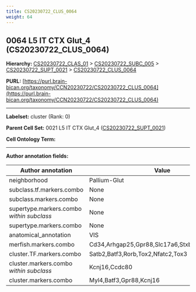 ```yaml
---
title: CS20230722_CLUS_0064
weight: 64
---
```

## 0064 L5 IT CTX Glut_4 (CS20230722_CLUS_0064)
<b>Hierarchy: </b>
[CS20230722_CLAS_01](../CS20230722_CLAS_01) >
[CS20230722_SUBC_005](../CS20230722_SUBC_005) >
[CS20230722_SUPT_0021](../CS20230722_SUPT_0021) >
[CS20230722_CLUS_0064](../CS20230722_CLUS_0064)

**PURL:** [https://purl.brain-bican.org/taxonomy/CCN20230722/CS20230722_CLUS_0064](https://purl.brain-bican.org/taxonomy/CCN20230722/CS20230722_CLUS_0064)

---


**Labelset:** cluster (Rank: 0)

**Parent Cell Set:** 0021 L5 IT CTX Glut_4 ([CS20230722_SUPT_0021](../CS20230722_SUPT_0021))



**Cell Ontology Term:** 

[MARKER GENES.]: #


---

[TRANSFERRED ANNOTATIONS.]: #


[AUTHOR ANNOTATION FIELDS.]: #


**Author annotation fields:**

| Author annotation | Value |
|-------------------|-------|
|neighborhood|Pallium-Glut|
|subclass.tf.markers.combo|None|
|subclass.markers.combo|None|
|supertype.markers.combo _within subclass_|None|
|supertype.markers.combo|None|
|anatomical_annotation|VIS|
|merfish.markers.combo|Cd34,Arhgap25,Gpr88,Slc17a6,Stxbp6,Nos1,Igfbp6|
|cluster.TF.markers.combo|Satb2,Batf3,Rorb,Tox2,Nfatc2,Tox3|
|cluster.markers.combo _within subclass_|Kcnj16,Ccdc80|
|cluster.markers.combo|Myl4,Batf3,Gpr88,Kcnj16|
